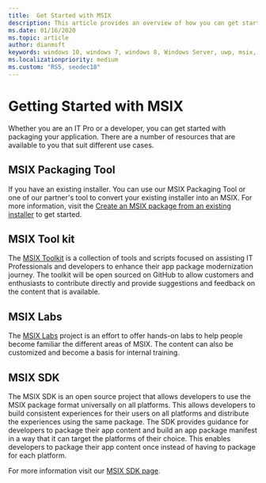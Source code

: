 ```yaml
---
title:  Get Started with MSIX 
description: This article provides an overview of how you can get started with using MSIX. The article will point you to our Git Hub repositories depending on your scenarios. 
ms.date: 01/16/2020
ms.topic: article
author: dianmsft
keywords: windows 10, windows 7, windows 8, Windows Server, uwp, msix, msixcore, 1709, 1703, 1607, 1511, 1507
ms.localizationpriority: medium
ms.custom: "RS5, seodec18"
---
```


# Getting Started with MSIX 
Whether you are an IT Pro or a developer, you can get started with packaging your application. There are a number of resources that are available to you that suit different use cases. 

## MSIX Packaging Tool
If you have an existing installer. You can use our MSIX Packaging Tool or one of our partner's tool to convert your existing installer into an MSIX. For more information, visit the [Create an MSIX package from an existing installer]() to get started. 

## MSIX Tool kit 
The [MSIX Toolkit](https://aka.ms/msixtoolkit) is a collection of tools and scripts focused on assisting IT Professionals and developers to enhance their app package modernization journey. The toolkit will be open sourced on GitHub to allow customers and enthusiasts to contribute directly and provide suggestions and feedback on the content that is available.

## MSIX Labs 
The [MSIX Labs](https://github.com/microsoft/MSIX-Labs) project is an effort to offer hands-on labs to help people become familiar the different areas of MSIX. The content can also be customized and become a basis for internal training. 

## MSIX SDK 
The MSIX SDK is an open source project that allows developers to use the MSIX package format universally on all platforms. This allows developers to build consistent experiences for their users on all platforms and distribute the experiences using the same package. The SDK provides guidance for developers to package their app content and build an app package manifest in a way that it can target the platforms of their choice. This enables developers to package their app content once instead of having to package for each platform.

For more information visit our [MSIX SDK page](msix-sdk/sdk-overview.md).
